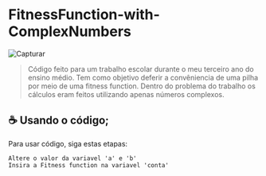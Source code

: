 # FitnessFunction-with-ComplexNumbers

![Capturar](https://user-images.githubusercontent.com/67445953/115102434-1fbab900-9f21-11eb-8cd0-8fd4e813d88d.PNG)

> Código feito para um trabalho escolar durante o meu terceiro ano do ensino médio. Tem como objetivo deferir a convêniencia de uma pilha por meio de uma fitness function. Dentro do problema do trabalho os cálculos eram feitos utilizando apenas números complexos.

## ☕ Usando o código;

Para usar código, siga estas etapas:

```
Altere o valor da variavel 'a' e 'b'
Insira a Fitness function na variavel 'conta'
```
